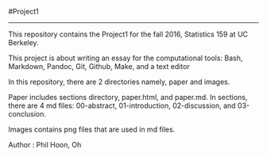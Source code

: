 #Project1
***  

This repository contains the Project1 for the fall 2016, Statistics 159 at UC Berkeley.

This project is about writing an essay for the computational tools: Bash, Markdown, Pandoc, Git, Github, Make, and a text editor

In this repository, there are 2 directories namely, paper and images.

Paper includes sections directory, paper.html, and paper.md. In sections, there are 4 md files: 00-abstract, 01-introduction, 02-discussion, and 03-conclusion.

Images contains png files that are used in md files.

Author : Phil Hoon, Oh